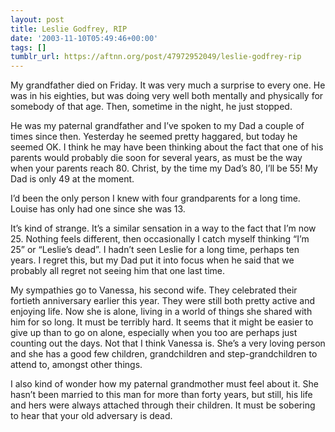 ```yaml
---
layout: post
title: Leslie Godfrey, RIP
date: '2003-11-10T05:49:46+00:00'
tags: []
tumblr_url: https://aftnn.org/post/47972952049/leslie-godfrey-rip
---
```

<p>My grandfather died on Friday. It was very much a surprise to every one. He was in his eighties, but was doing very well both mentally and physically for somebody of that age. Then, sometime in the night, he just stopped.</p>
<p>He was my paternal grandfather and I&rsquo;ve spoken to my Dad a couple of times since then. Yesterday he seemed pretty haggared, but today he seemed OK. I think he may have been thinking about the fact that one of his parents would probably die soon for several years, as must be the way when your parents reach 80. Christ, by the time my Dad&rsquo;s 80, I&rsquo;ll be 55! My Dad is only 49 at the moment.</p>
<p>I&rsquo;d been the only person I knew with four grandparents for a long time. Louise has only had one since she was 13.</p>
<p>It&rsquo;s kind of strange. It&rsquo;s a similar sensation in a way to the fact that I&rsquo;m now 25. Nothing feels different, then occasionally I catch myself thinking &ldquo;I&rsquo;m 25&rdquo; or &ldquo;Leslie&rsquo;s dead&rdquo;. I hadn&rsquo;t seen Leslie for a long time, perhaps ten years. I regret this, but my Dad put it into focus when he said that we probably all regret not seeing him that one last time.</p>
<p>My sympathies go to Vanessa, his second wife. They celebrated their fortieth anniversary earlier this year. They were still both pretty active and enjoying life. Now she is alone, living in a world of things she shared with him for so long. It must be terribly hard. It seems that it might be easier to give up than to go on alone, especially when you too are perhaps just counting out the days. Not that I think Vanessa is. She&rsquo;s a very loving person and she has a good few children, grandchildren and step-grandchildren to attend to, amongst other things.</p>
<p>I also kind of wonder how my paternal grandmother must feel about it. She hasn&rsquo;t been married to this man for more than forty years, but still, his life and hers were always attached through their children. It must be sobering to hear that your old adversary is dead.</p>
